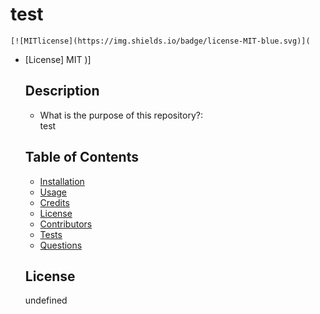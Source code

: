 # test
  
    [![MITlicense](https://img.shields.io/badge/license-MIT-blue.svg)](
* [License] MIT
)]

  ## Description
  * What is the purpose of this repository?:<br/>
  test

  ## Table of Contents
    * [Installation](#installation)
    * [Usage](#usage)
    * [Credits](#credits)
    * [License](#license)
    * [Contributors](#contributors)
    * [Tests](#tests)
    * [Questions](#questions)
  
  ## License
  undefined

